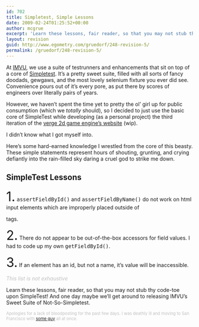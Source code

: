 ```yaml
---
id: 702
title: Simpletest, Simple Lessons
date: 2009-02-24T01:25:52+00:00
author: mcgrue
excerpt: 'Learn these lessons, fair reader, so that you may not stub thy code-toe upon SimpleTest! '
layout: revision
guid: http://www.egometry.com/gruedorf/248-revision-5/
permalink: /gruedorf/248-revision-5/
---
```

At <a href="http://imvu.com/" target=_blank>IMVU</a>, we use a suite of testrunners and enhancements that sit on top of a core of <a href="http://simpletest.org/" target=_blank>Simpletest</a>. It&#8217;s a pretty sweet suite, filled with all sorts of fancy doodads, gewgaws, and the most lovely selenium fixture you ever did see. Convenience pours out of it&#8217;s every pore, as put there by scores of engineers over literally pairs of years.

However, we haven&#8217;t spent the time yet to pretty the ol&#8217; girl up for public consumption (which we _totally_ should), so I decided to just use the basic core of SimpleTest while developing (as a personal project) the third iteration of the <a href="http://beta.verge-rpg.com" target=_blank>verge 2d game engine&#8217;s website</a> (wip). 

I didn&#8217;t know what I got myself into. 

Here&#8217;s some hard-earned knowledge I wrestled from the core of this beasty. These simple statements represent hours of shouting, grunting, and crying defiantly into the rain-filled sky daring a cruel god to strike me down.

## SimpleTest Lessons

<span style="font-size: 250%">1.</span> <span style="font-family: monospace;">assertFieldById()</span> and <span style="font-family: monospace;">assertFieldByName()</span> do not work on html input elements which are improperly placed outside of <span style="font-family: monospace;"><form></span> tags.

<span style="font-size: 250%">2.</span> There do not appear to be out-of-the-box accessors for field values. I had to code up my own <span style="font-family: monospace;">getFieldById()</span>.

<span style="font-size: 250%">3.</span> If an element has an id, but not a name, it&#8217;s value will be inaccessible.

<i style="color: silver;">This list is not exhaustive</i>

Learn these lessons, fair reader, so that you may not stub thy code-toe upon SimpleTest! And one day maybe we&#8217;ll get around to releasing IMVU&#8217;s Sweet Suite of Not-So-Simpletest. 

<div style="font-size: 80%; color: silver;">
  Apologies for a lack of bloodposting for the past few days. I was deathly ill and moving to San Francisco with <a href="http://timothyfitz.wordpress.com/" target=_blank>some guy</a> all at once.
</div>